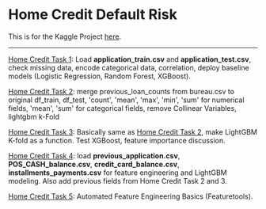 # Home Credit Default Risk

This is for the Kaggle Project [here](https://www.kaggle.com/c/home-credit-default-risk).

--------------

[Home Credit Task 1](https://github.com/dongzhang84/Kaggle/blob/master/Home%20Credit%20Default%20Risk/Home_Credit_1.ipynb): Load **application_train.csv** and **application_test.csv**, check missing data, encode categorical data, correlation, deploy baseline models (Logistic Regression, Random Forest, XGBoost). 

[Home Credit Task 2](https://github.com/dongzhang84/Kaggle/blob/master/Home%20Credit%20Default%20Risk/Home_Credit_2.ipynb): merge previous_loan_counts from bureau.csv to original df_train, df_test, 'count', 'mean', 'max', 'min', 'sum' for numerical fields, 'mean', 'sum' for categorical fields, remove Collinear Variables, lightgbm k-Fold

[Home Credit Task 3](https://github.com/dongzhang84/Kaggle/blob/master/Home%20Credit%20Default%20Risk/Home_Credit_3.ipynb): Basically same as [Home Credit Task 2](https://github.com/dongzhang84/Kaggle/blob/master/Home%20Credit%20Default%20Risk/Home_Credit_2.ipynb), make LightGBM K-fold as a function. Test XGBoost, feature importance discussion. 

[Home Credit Task 4](https://github.com/dongzhang84/Kaggle/blob/master/Home%20Credit%20Default%20Risk/Home_Credit_4.ipynb): load **previous_application.csv**, **POS_CASH_balance.csv**, **credit_card_balance.csv**, **installments_payments.csv** for feature engineering and LightGBM modeling. Also add previous fields from Home Credit Task 2 and 3.


[Home Credit Task 5](https://github.com/dongzhang84/Kaggle/blob/master/Home%20Credit%20Default%20Risk/Home_Credit_5.ipynb): Automated Feature Engineering Basics (Featuretools).

